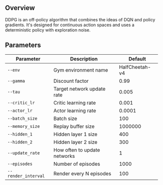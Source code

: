 ## Overview

DDPG is an off-policy algorithm that combines the ideas of DQN and policy gradients. It's designed for continuous action spaces and uses a deterministic policy with exploration noise.


## Parameters

| Parameter | Description | Default |
|-----------|-------------|---------|
| `--env` | Gym environment name | HalfCheetah-v4 |
| `--gamma` | Discount factor | 0.99 |
| `--tau` | Target network update rate | 0.005 |
| `--critic_lr` | Critic learning rate | 0.001 |
| `--actor_lr` | Actor learning rate | 0.0001 |
| `--batch_size` | Batch size | 100 |
| `--memory_size` | Replay buffer size | 1000000 |
| `--hidden_1` | Hidden layer 1 size | 400 |
| `--hidden_2` | Hidden layer 2 size | 300 |
| `--update_rate` | How often to update networks | 1 |
| `--episodes` | Number of episodes | 1000 |
| `--render_interval` | Render every N episodes | 100 |
